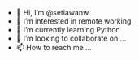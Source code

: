 - 👋 Hi, I’m @setiawanw
- 👀 I’m interested in remote working
- 🌱 I’m currently learning Python
- 💞️ I’m looking to collaborate on ...
- 📫 How to reach me ...

<!---
setiawanw/setiawanw is a ✨ special ✨ repository because its `README.md` (this file) appears on your GitHub profile.
You can click the Preview link to take a look at your changes.
--->
